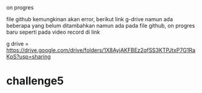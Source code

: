 on progres 

file github kemungkinan akan error, berikut link g-drive namun ada beberapa yang belum ditambahkan namun ada pada file github, on progres baru seperti pada video record di link

g drive = https://drive.google.com/drive/folders/1X8AyjAKFBEz2qfSS3KTPJtxP7G1RaKpS?usp=sharing

# challenge5
